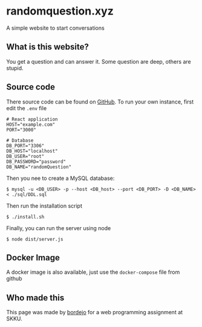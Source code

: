 # randomquestion.xyz
A simple website to start conversations

## What is this website?
You get a question and can answer it. Some question are deep, others are stupid.

## Source code
There source code can be found on [GitHub](https://github.com/boredjo/randomquestion.xyz/). To run your own instance, first edit the `.env` file
```
# React application
HOST="example.com"
PORT="3000"

# Database
DB_PORT="3306"
DB_HOST="localhost"
DB_USER="root"
DB_PASSWORD="password"
DB_NAME="randomQuestion"
```

Then you nee to create a MySQL database:
```
$ mysql -u <DB_USER> -p --host <DB_host> --port <DB_PORT> -D <DB_NAME> < ./sql/DDL.sql
```

Then run the installation script
```
$ ./install.sh
```

Finally, you can run the server using node
```
$ node dist/server.js
```
## Docker Image
A docker image is also available, just use the `docker-compose` file from github

## Who made this
This page was made by [bordejo](https://github.com/boredjo/) for a web programming assignment at SKKU.